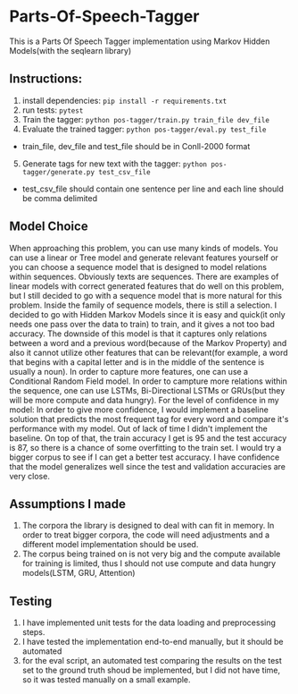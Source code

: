 # Parts-Of-Speech-Tagger

This is a Parts Of Speech Tagger implementation using Markov Hidden Models(with the seqlearn library)

## Instructions:
1. install dependencies: `pip install -r requirements.txt`
2. run tests: `pytest`
3. Train the tagger: `python pos-tagger/train.py train_file dev_file`
4. Evaluate the trained tagger: `python pos-tagger/eval.py test_file`
* train_file, dev_file and test_file should be in Conll-2000 format
5. Generate tags for new text with the tagger: `python pos-tagger/generate.py test_csv_file`
* test_csv_file should contain one sentence per line and each line should be comma delimited

## Model Choice
When approaching this problem, you can use many kinds of models. You can use a linear or Tree model and generate relevant features yourself or you can choose a sequence model that is designed to model relations within sequences. Obviously texts are sequences. There are examples of linear models with correct generated features that do well on this problem, but I still decided to go with a sequence model that is more natural for this problem. Inside the family of sequence models, there is still a selection. I decided to go with Hidden Markov Models since it is easy and quick(it only needs one pass over the data to train) to train, and it gives a not too bad accuracy. The downside of this model is that it captures only relations between a word and a previous word(because of the Markov Property) and also it cannot utilize other features that can be relevant(for example, a word that begins with a capital letter and is in the middle of the sentence is usually a noun). In order to capture more features, one can use a Conditional Random Field model. In order to campture more relations within the sequence, one can use LSTMs, Bi-Directional LSTMs or GRUs(but they will be more compute and data hungry).
For the level of confidence in my model: In order to give more confidence, I would implement a baseline solution that predicts the most frequent tag for every word and compare it's performance with my model. Out of lack of time I didn't implement the baseline. On top of that, the train accuracy I get is 95 and the test accuracy is 87, so there is a chance of some overfitting to the train set. I would try a bigger corpus to see if I can get a better test accuracy. I have confidence that the model generalizes well since the test and validation accuracies are very close.

## Assumptions I made

1. The corpora the library is designed to deal with can fit in memory. In order to treat bigger corpora, the code will need adjustments and a different model implementation should be used.
2. The corpus being trained on is not very big and the compute available for training is limited, thus I should not use compute and data hungry models(LSTM, GRU,  Attention)

## Testing

1. I have implemented unit tests for the data loading and preprocessing steps.
2. I have tested the implementation end-to-end manually, but it should be automated
3. for the eval script, an automated test comparing the results on the test set to the ground truth shoud be implemented, but I did not have time, so it was tested manually on a small example.



